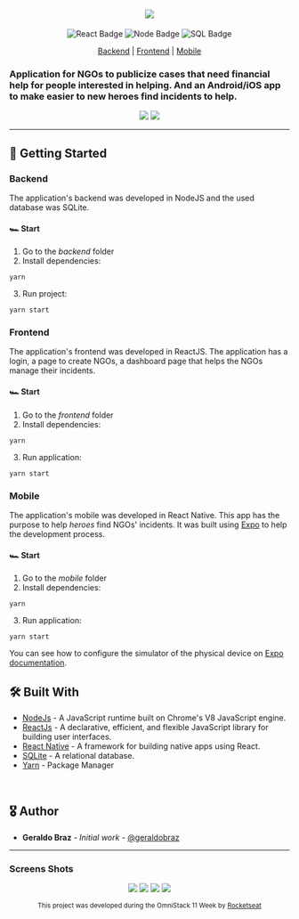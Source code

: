 <h1 align="center"><img src="./frontend/src/assets/logo.svg"/></h1>

<div align="center">

   ![React Badge](https://img.shields.io/badge/-React.js-7bdcfe) ![Node Badge](https://img.shields.io/badge/-Node.js-4d8939) ![SQL Badge](https://img.shields.io/badge/-SQLite-497D9B)

   [Backend](#Backend) | [Frontend](#Frontend) | [Mobile](#Mobile)

</div>

<h3>
    Application for NGOs to publicize cases that need financial help for people interested in helping. And an Android/iOS app to make easier to new heroes find incidents to help.
</h3>

<p align="center">
    <img src=".github/1-demo.gif">
    <img src=".github/2-demo.gif">
</p>

---

## 🚀 Getting Started
### Backend

The application's backend was developed in NodeJS and the used database was SQLite.

#### 🏎 Start

1. Go to the *backend* folder
2. Install dependencies:
```
yarn
```
3. Run project: 
```
yarn start
```

### Frontend

The application's frontend was developed in ReactJS. The application has a login, a page to create NGOs, a dashboard page that helps the NGOs manage their incidents.

#### 🏎 Start

1. Go to the *frontend* folder
2. Install dependencies:
```
yarn
```
3. Run application: 
```
yarn start
```

### Mobile

The application's mobile was developed in React Native. This app has the purpose to help *heroes* find NGOs' incidents. It was built using [Expo]([https://link](https://expo.io/)) to help the development process.

#### 🏎 Start

1. Go to the *mobile* folder
2. Install dependencies:
```
yarn
```
3. Run application: 
```
yarn start
```

You can see how to configure the simulator of the physical device on [Expo documentation](https://docs.expo.io/workflow/ios-simulator/).

## 🛠 Built With

* [NodeJs](https://nodejs.org/en/) - A JavaScript runtime built on Chrome's V8 JavaScript engine.
* [ReactJs](https://reactjs.org/) - A declarative, efficient, and flexible JavaScript library for building user interfaces.
* [React Native](https://reactnative.dev/) - A framework for building native apps using React.
* [SQLite](https://www.sqlite.org/index.html) - A relational database.
* [Yarn](https://yarnpkg.com/) - Package Manager

<br/>

## 🎖 Author
* **Geraldo Braz** - *Initial work* - [@geraldobraz](https://github.com/geraldobraz)

---
### Screens Shots

<p align="center">
    <img src=".github/1-web-homeScreen.png">
    <img src=".github/2-web-registerNGO.png">
    <img src=".github/3-web-dashboard.png">
    <img src=".github/4-web-registerIncident.png">
</p>


<div align="center">
  <sub>This project was developed during the OmniStack 11 Week by
  <a href="https://rocketseat.com.br/">Rocketseat</a>
</div>
